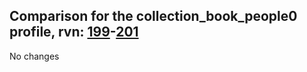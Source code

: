 ## Comparison for the collection_book_people0 profile, rvn: [199](https://github.com/PRO100KatYT/FortniteProfileRevisions/tree/main/profiles/collection_book_people0/199%20collection_book_people0.json)-[201](https://github.com/PRO100KatYT/FortniteProfileRevisions/tree/main/profiles/collection_book_people0/201%20collection_book_people0.json)

No changes
